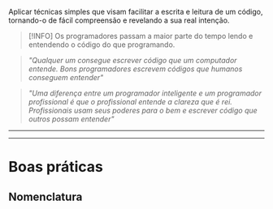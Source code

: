 Aplicar técnicas simples que visam facilitar a escrita e leitura de um código, tornando-o de fácil compreensão e revelando a sua real intenção.

>[!INFO]
>Os programadores passam a maior parte do tempo lendo e entendendo o código do que programando.

> _"Qualquer um consegue escrever código que um computador entende. Bons programadores escrevem códigos que humanos conseguem entender"_

>_"Uma diferença entre um programador inteligente e um programador profissional é que o profissional entende a clareza que é rei. Profissionais usam seus poderes para o bem e escrever código que outros possam entender"_

---


---

# Boas práticas

## Nomenclatura



